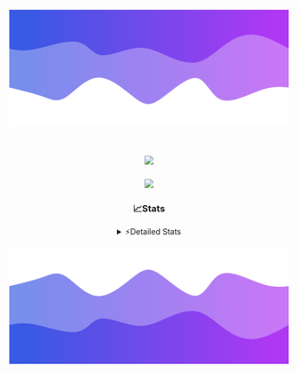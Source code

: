 ![Header](./header.png)
<div align="center">

<h1 align="center">
  <a href="https://git.io/typing-svg">
    <img src="https://readme-typing-svg.herokuapp.com/?lines=Hello,+There!+%F0%9F%91%8B;This+is+chicho.;Owner+on+Ocean;&center=true&size=25">
  </a>
</h1>
  
<p align="center">
  <img src="https://lanyard.cnrad.dev/api/852683595378196480" />
</p>

### 📈Stats
<details>
    <summary> ⚡Detailed Stats</summary>
    <br/>

<!--START_SECTION:waka-->
![Code Time](http://img.shields.io/badge/Code%20Time-448%20hrs%2041%20mins-blue)

![Profile Views](http://img.shields.io/badge/Profile%20Views-12-blue)

**🐱 My GitHub Data** 

> 📦 43.6 kB Used in GitHub's Storage 
 > 
> 🏆 42 Contributions in the Year 2023
 > 
> 🚫 Not Opted to Hire
 > 
> 📜 10 Public Repositories 
 > 
> 🔑 8 Private Repositories 
 > 
**I'm a Night 🦉** 

```text
🌞 Morning                17 commits          █░░░░░░░░░░░░░░░░░░░░░░░░   05.07 % 
🌆 Daytime                56 commits          ████░░░░░░░░░░░░░░░░░░░░░   16.72 % 
🌃 Evening                151 commits         ███████████░░░░░░░░░░░░░░   45.07 % 
🌙 Night                  111 commits         ████████░░░░░░░░░░░░░░░░░   33.13 % 
```
📅 **I'm Most Productive on Tuesday** 

```text
Monday                   19 commits          █░░░░░░░░░░░░░░░░░░░░░░░░   05.67 % 
Tuesday                  73 commits          █████░░░░░░░░░░░░░░░░░░░░   21.79 % 
Wednesday                58 commits          ████░░░░░░░░░░░░░░░░░░░░░   17.31 % 
Thursday                 45 commits          ███░░░░░░░░░░░░░░░░░░░░░░   13.43 % 
Friday                   58 commits          ████░░░░░░░░░░░░░░░░░░░░░   17.31 % 
Saturday                 31 commits          ██░░░░░░░░░░░░░░░░░░░░░░░   09.25 % 
Sunday                   51 commits          ████░░░░░░░░░░░░░░░░░░░░░   15.22 % 
```


📊 **This Week I Spent My Time On** 

```text
🕑︎ Time Zone: America/Argentina/Buenos_Aires

💬 Programming Languages: 
HTML                     11 hrs 27 mins      ██████████████░░░░░░░░░░░   56.25 % 
JavaScript               3 hrs 18 mins       ████░░░░░░░░░░░░░░░░░░░░░   16.22 % 
Python                   2 hrs 54 mins       ████░░░░░░░░░░░░░░░░░░░░░   14.24 % 
CSS                      1 hr 39 mins        ██░░░░░░░░░░░░░░░░░░░░░░░   08.15 % 
JSON                     1 hr 1 min          █░░░░░░░░░░░░░░░░░░░░░░░░   05.02 % 

🔥 Editors: 
VS Code                  20 hrs 22 mins      █████████████████████████   100.00 % 

🐱‍💻 Projects: 
ArgBuyReps               9 hrs 7 mins        ███████████░░░░░░░░░░░░░░   44.84 % 
Unknown Project          8 hrs 16 mins       ██████████░░░░░░░░░░░░░░░   40.66 % 
React                    1 hr 33 mins        ██░░░░░░░░░░░░░░░░░░░░░░░   07.64 % 
Coder                    42 mins             █░░░░░░░░░░░░░░░░░░░░░░░░   03.45 % 
ArgenBuyReps             27 mins             █░░░░░░░░░░░░░░░░░░░░░░░░   02.21 % 

💻 Operating System: 
Windows                  20 hrs 22 mins      █████████████████████████   100.00 % 
```

**I Mostly Code in JavaScript** 

```text
JavaScript               9 repos             ████████░░░░░░░░░░░░░░░░░   33.33 % 
CSS                      4 repos             ████░░░░░░░░░░░░░░░░░░░░░   14.81 % 
HTML                     3 repos             ███░░░░░░░░░░░░░░░░░░░░░░   11.11 % 
C#                       2 repos             ██░░░░░░░░░░░░░░░░░░░░░░░   07.41 % 
Batchfile                1 repo              █░░░░░░░░░░░░░░░░░░░░░░░░   03.70 % 
```




 Last Updated on 14/10/2023 18:14:29 UTC
<!--END_SECTION:waka-->
</details>

![Footer](./footer.png)
